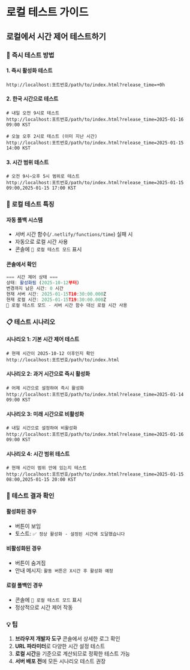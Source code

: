 # 로컬 테스트 가이드

## 로컬에서 시간 제어 테스트하기

### 🚀 **즉시 테스트 방법**

#### **1. 즉시 활성화 테스트**
```
http://localhost:포트번호/path/to/index.html?release_time=+0h
```

#### **2. 한국 시간으로 테스트**
```
# 내일 오전 9시로 테스트
http://localhost:포트번호/path/to/index.html?release_time=2025-01-16 09:00 KST

# 오늘 오후 2시로 테스트 (이미 지난 시간)
http://localhost:포트번호/path/to/index.html?release_time=2025-01-15 14:00 KST
```

#### **3. 시간 범위 테스트**
```
# 오전 9시~오후 5시 범위로 테스트
http://localhost:포트번호/path/to/index.html?release_time=2025-01-15 09:00,2025-01-15 17:00 KST
```

### 🔧 **로컬 테스트 특징**

#### **자동 폴백 시스템**
- 서버 시간 함수(`/.netlify/functions/time`) 실패 시
- 자동으로 로컬 시간 사용
- 콘솔에 `🔧 로컬 테스트 모드` 표시

#### **콘솔에서 확인**
```javascript
=== 시간 제어 상태 ===
상태: 활성화됨 (2025-10-12부터)
변경까지 남은 시간: 0 시간
현재 서버 시간: 2025-01-15T10:30:00.000Z
현재 로컬 시간: 2025-01-15T19:30:00.000Z
🔧 로컬 테스트 모드 - 서버 시간 함수 대신 로컬 시간 사용
```

### 📋 **테스트 시나리오**

#### **시나리오 1: 기본 시간 제어 테스트**
```
# 현재 시간이 2025-10-12 이후인지 확인
http://localhost:포트번호/path/to/index.html
```

#### **시나리오 2: 과거 시간으로 즉시 활성화**
```
# 어제 시간으로 설정하여 즉시 활성화
http://localhost:포트번호/path/to/index.html?release_time=2025-01-14 09:00 KST
```

#### **시나리오 3: 미래 시간으로 비활성화**
```
# 내일 시간으로 설정하여 비활성화
http://localhost:포트번호/path/to/index.html?release_time=2025-01-16 09:00 KST
```

#### **시나리오 4: 시간 범위 테스트**
```
# 현재 시간이 범위 안에 있는지 테스트
http://localhost:포트번호/path/to/index.html?release_time=2025-01-15 08:00,2025-01-15 20:00 KST
```

### 🎯 **테스트 결과 확인**

#### **활성화된 경우**
- 버튼이 보임
- 토스트: `✅ 정상 활성화 - 설정된 시간에 도달했습니다`

#### **비활성화된 경우**
- 버튼이 숨겨짐
- 안내 메시지: `활동 버튼은 X시간 후 활성화 예정`

#### **로컬 폴백인 경우**
- 콘솔에 `🔧 로컬 테스트 모드` 표시
- 정상적으로 시간 제어 작동

### 💡 **팁**

1. **브라우저 개발자 도구** 콘솔에서 상세한 로그 확인
2. **URL 파라미터**로 다양한 시간 설정 테스트
3. **로컬 시간**을 기준으로 계산되므로 정확한 테스트 가능
4. **서버 배포 전**에 모든 시나리오 테스트 권장
